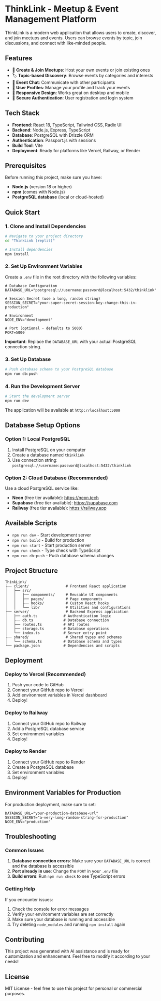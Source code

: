 # ThinkLink - Meetup & Event Management Platform

ThinkLink is a modern web application that allows users to create, discover, and join meetups and events. Users can browse events by topic, join discussions, and connect with like-minded people.

<!-- Updated: Fixed Vercel runtime configuration -->

## Features

- 🎯 **Create & Join Meetups**: Host your own events or join existing ones
- 🏷️ **Topic-based Discovery**: Browse events by categories and interests  
- 💬 **Event Chat**: Communicate with other participants
- 👤 **User Profiles**: Manage your profile and track your events
- 📱 **Responsive Design**: Works great on desktop and mobile
- 🔐 **Secure Authentication**: User registration and login system

## Tech Stack

- **Frontend**: React 18, TypeScript, Tailwind CSS, Radix UI
- **Backend**: Node.js, Express, TypeScript
- **Database**: PostgreSQL with Drizzle ORM
- **Authentication**: Passport.js with sessions
- **Build Tool**: Vite
- **Deployment**: Ready for platforms like Vercel, Railway, or Render

## Prerequisites

Before running this project, make sure you have:

- **Node.js** (version 18 or higher)
- **npm** (comes with Node.js)
- **PostgreSQL database** (local or cloud-hosted)

## Quick Start

### 1. Clone and Install Dependencies

```bash
# Navigate to your project directory
cd "ThinkLink (replit)"

# Install dependencies
npm install
```

### 2. Set Up Environment Variables

Create a `.env` file in the root directory with the following variables:

```env
# Database Configuration
DATABASE_URL="postgresql://username:password@localhost:5432/thinklink"

# Session Secret (use a long, random string)
SESSION_SECRET="your-super-secret-session-key-change-this-in-production"

# Environment
NODE_ENV="development"

# Port (optional - defaults to 5000)
PORT=5000
```

**Important**: Replace the `DATABASE_URL` with your actual PostgreSQL connection string.

### 3. Set Up Database

```bash
# Push database schema to your PostgreSQL database
npm run db:push
```

### 4. Run the Development Server

```bash
# Start the development server
npm run dev
```

The application will be available at `http://localhost:5000`

## Database Setup Options

### Option 1: Local PostgreSQL
1. Install PostgreSQL on your computer
2. Create a database named `thinklink`
3. Use connection string: `postgresql://username:password@localhost:5432/thinklink`

### Option 2: Cloud Database (Recommended)
Use a cloud PostgreSQL service like:
- **Neon** (free tier available): https://neon.tech
- **Supabase** (free tier available): https://supabase.com
- **Railway** (free tier available): https://railway.app

## Available Scripts

- `npm run dev` - Start development server
- `npm run build` - Build for production
- `npm run start` - Start production server
- `npm run check` - Type check with TypeScript
- `npm run db:push` - Push database schema changes

## Project Structure

```
ThinkLink/
├── client/                 # Frontend React application
│   ├── src/
│   │   ├── components/     # Reusable UI components
│   │   ├── pages/          # Page components
│   │   ├── hooks/          # Custom React hooks
│   │   └── lib/            # Utilities and configurations
├── server/                 # Backend Express application
│   ├── auth.ts            # Authentication logic
│   ├── db.ts              # Database connection
│   ├── routes.ts          # API routes
│   ├── storage.ts         # Database operations
│   └── index.ts           # Server entry point
├── shared/                 # Shared types and schemas
│   └── schema.ts          # Database schema and types
└── package.json           # Dependencies and scripts
```

## Deployment

### Deploy to Vercel (Recommended)

1. Push your code to GitHub
2. Connect your GitHub repo to Vercel
3. Add environment variables in Vercel dashboard
4. Deploy!

### Deploy to Railway

1. Connect your GitHub repo to Railway
2. Add a PostgreSQL database service
3. Set environment variables
4. Deploy!

### Deploy to Render

1. Connect your GitHub repo to Render
2. Create a PostgreSQL database
3. Set environment variables
4. Deploy!

## Environment Variables for Production

For production deployment, make sure to set:

```env
DATABASE_URL="your-production-database-url"
SESSION_SECRET="a-very-long-random-string-for-production"
NODE_ENV="production"
```

## Troubleshooting

### Common Issues

1. **Database connection errors**: Make sure your `DATABASE_URL` is correct and the database is accessible
2. **Port already in use**: Change the `PORT` in your `.env` file
3. **Build errors**: Run `npm run check` to see TypeScript errors

### Getting Help

If you encounter issues:
1. Check the console for error messages
2. Verify your environment variables are set correctly
3. Make sure your database is running and accessible
4. Try deleting `node_modules` and running `npm install` again

## Contributing

This project was generated with AI assistance and is ready for customization and enhancement. Feel free to modify it according to your needs!

## License

MIT License - feel free to use this project for personal or commercial purposes.
